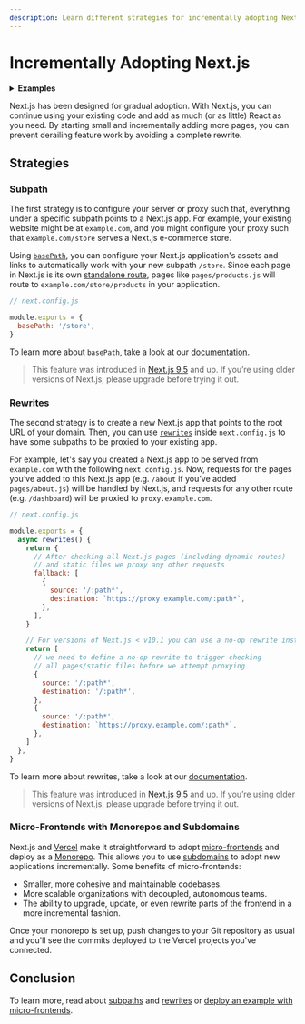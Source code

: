 ```yaml
---
description: Learn different strategies for incrementally adopting Next.js into your development workflow.
---
```


# Incrementally Adopting Next.js

<details>
  <summary><b>Examples</b></summary>
  <ul>
    <li><a href="https://github.com/vercel/next.js/tree/main/examples/rewrites">Rewrites</a></li>
    <li><a href="https://github.com/vercel/next.js/tree/main/examples/redirects">Redirects</a></li>
    <li><a href="https://github.com/vercel/next.js/tree/main/examples/with-zones">Multi-Zones</a></li>
  </ul>
</details>

Next.js has been designed for gradual adoption. With Next.js, you can continue using your existing code and add as much (or as little) React as you need. By starting small and incrementally adding more pages, you can prevent derailing feature work by avoiding a complete rewrite.

## Strategies

### Subpath

The first strategy is to configure your server or proxy such that, everything under a specific subpath points to a Next.js app. For example, your existing website might be at `example.com`, and you might configure your proxy such that `example.com/store` serves a Next.js e-commerce store.

Using [`basePath`](/docs/api-reference/next.config.js/basepath.md), you can configure your Next.js application's assets and links to automatically work with your new subpath `/store`. Since each page in Next.js is its own [standalone route](/docs/routing/introduction.md), pages like `pages/products.js` will route to `example.com/store/products` in your application.

```jsx
// next.config.js

module.exports = {
  basePath: '/store',
}
```

To learn more about `basePath`, take a look at our [documentation](/docs/api-reference/next.config.js/basepath.md).

> This feature was introduced in [Next.js 9.5](https://nextjs.org/blog/next-9-5) and up. If you’re using older versions of Next.js, please upgrade before trying it out.

### Rewrites

The second strategy is to create a new Next.js app that points to the root URL of your domain. Then, you can use [`rewrites`](/docs/api-reference/next.config.js/rewrites.md) inside `next.config.js` to have some subpaths to be proxied to your existing app.

For example, let's say you created a Next.js app to be served from `example.com` with the following `next.config.js`. Now, requests for the pages you’ve added to this Next.js app (e.g. `/about` if you’ve added `pages/about.js`) will be handled by Next.js, and requests for any other route (e.g. `/dashboard`) will be proxied to `proxy.example.com`.

```jsx
// next.config.js

module.exports = {
  async rewrites() {
    return {
      // After checking all Next.js pages (including dynamic routes)
      // and static files we proxy any other requests
      fallback: [
        {
          source: '/:path*',
          destination: `https://proxy.example.com/:path*`,
        },
      ],
    }

    // For versions of Next.js < v10.1 you can use a no-op rewrite instead
    return [
      // we need to define a no-op rewrite to trigger checking
      // all pages/static files before we attempt proxying
      {
        source: '/:path*',
        destination: '/:path*',
      },
      {
        source: '/:path*',
        destination: `https://proxy.example.com/:path*`,
      },
    ]
  },
}
```

To learn more about rewrites, take a look at our [documentation](/docs/api-reference/next.config.js/rewrites.md).

> This feature was introduced in [Next.js 9.5](https://nextjs.org/blog/next-9-5) and up. If you’re using older versions of Next.js, please upgrade before trying it out.

### Micro-Frontends with Monorepos and Subdomains

Next.js and [Vercel](https://vercel.com) make it straightforward to adopt [micro-frontends](https://martinfowler.com/articles/micro-frontends.html) and deploy as a [Monorepo](https://vercel.com/blog/monorepos). This allows you to use [subdomains](https://en.wikipedia.org/wiki/Subdomain) to adopt new applications incrementally. Some benefits of micro-frontends:

- Smaller, more cohesive and maintainable codebases.
- More scalable organizations with decoupled, autonomous teams.
- The ability to upgrade, update, or even rewrite parts of the frontend in a more incremental fashion.

Once your monorepo is set up, push changes to your Git repository as usual and you'll see the commits deployed to the Vercel projects you've connected.

## Conclusion

To learn more, read about [subpaths](/docs/api-reference/next.config.js/basepath.md) and [rewrites](/docs/api-reference/next.config.js/rewrites.md) or [deploy an example with micro-frontends](https://vercel.com/new/git/external?repository-url=https://github.com/vercel/next.js/tree/main/examples/with-zones&project-name=with-zones&repository-name=with-zones).
